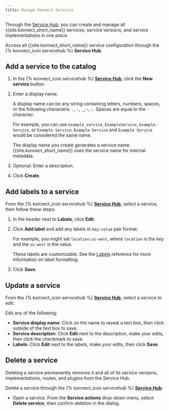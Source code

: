 ```yaml
---
title: Manage Konnect Services
---
```


Through the [Service Hub](https://cloud.konghq.com/servicehub/), you can
create and manage all {{site.konnect_short_name}} services, service versions, and service
implementations in one place.

Access all {{site.konnect_short_name}} service configuration through the {% konnect_icon servicehub %}
**Service Hub**.

## Add a service to the catalog

1. In the {% konnect_icon servicehub %} [**Service Hub**](https://cloud.konghq.com/servicehub), click the **New service** button.

1. Enter a display name.

    A display name can be any string containing letters, numbers, spaces, or the following
    characters: `.`, `-`, `_`, `~`, `:`. Spaces are equal to the `-` character.

    For example, you can use `example_service`, `ExampleService`, `Example-Service`, or `Example Service`.
    `Example-Service` and `Example Service` would be considered the same name.

    The display name you create generates a service name. {{site.konnect_short_name}}
    uses the service name for internal metadata.

1. Optional: Enter a description.

1. Click **Create**.

## Add labels to a service

From the {% konnect_icon servicehub %} [**Service Hub**](https://cloud.konghq.com/servicehub), select a service, then follow these steps:

1. In the header next to **Labels**, click **Edit**.

1. Click **Add label** and add any labels in `key:value` pair format.

    For example, you might set `location:us-west`, where `location` is the key
    and the `us-west` is the value.

    These labels are customizable. 
    See the [Labels](/konnect/reference/labels) reference for more information on label formatting.

1. Click **Save**.

## Update a service

From the {% konnect_icon servicehub %} [**Service Hub**](https://cloud.konghq.com/servicehub), select a service to edit.

Edit any of the following:
* **Service display name**: Click on the name to reveal a text box, then click outside of the text box to save.
* **Service description**: Click **Edit** next to the description, make your edits, then click the checkmark to save.
* **Labels**: Click **Edit** next to the labels, make your edits, then click **Save**.

## Delete a service

Deleting a service permanently removes it and all of its service versions, implementations, routes, and plugins from the Service Hub.

Delete a service through the {% konnect_icon servicehub %} [**Service Hub**](https://cloud.konghq.com/servicehub):

* Open a service. From the **Service actions** drop-down menu, select **Delete service**, then confirm deletion in the dialog.
